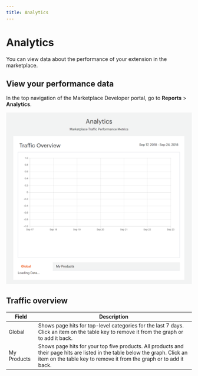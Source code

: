 ```yaml
---
title: Analytics
---
```


# Analytics

You can view data about the performance of your extension in the marketplace.

## View your performance data

In the top navigation of the Marketplace Developer portal, go to **Reports** >  **Analytics**.

![](../../sellers/_images/reports-analytics.png)

## Traffic overview

|Field|Description|
|------|-----------|
|Global|Shows page hits for top-level categories for the last 7 days. Click an item on the table key to remove it from the graph or to add it back.|
|My Products|Shows page hits for your top five products. All products and their page hits are listed in the table below the graph. Click an item on the table key to remove it from the graph or to add it back.|
